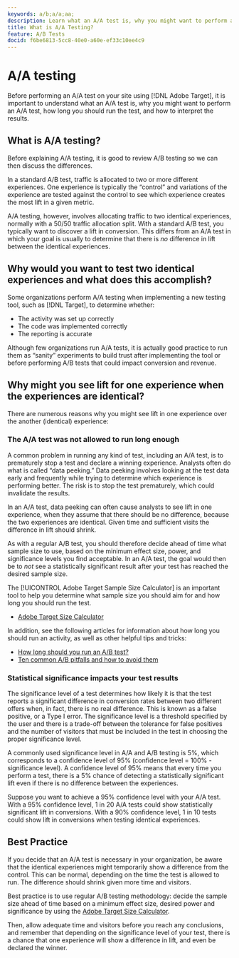 ```yaml
---
keywords: a/b;a/a;aa;
description: Learn what an A/A test is, why you might want to perform an A/A test, how long you should run the test, and how to interpret the results.
title: What is A/A Testing?
feature: A/B Tests
docid: f6be6813-5cc8-40e0-a60e-ef33c10ee4c9
---
```


# A/A testing

Before performing an A/A test on your site using [!DNL Adobe Target], it is important to understand what an A/A test is, why you might want to perform an A/A test, how long you should run the test, and how to interpret the results.

## What is A/A testing?

Before explaining A/A testing, it is good to review A/B testing so we can then discuss the differences.

In a standard A/B test, traffic is allocated to two or more different experiences. One experience is typically the “control” and variations of the experience are tested against the control to see which experience creates the most lift in a given metric.

A/A testing, however, involves allocating traffic to two identical experiences, normally with a 50/50 traffic allocation split. With a standard A/B test, you typically want to discover a lift in conversion. This differs from an A/A test in which your goal is usually to determine that there is *no* difference in lift between the identical experiences.

## Why would you want to test two identical experiences and what does this accomplish?

Some organizations perform A/A testing when implementing a new testing tool, such as [!DNL Target], to determine whether:

* The activity was set up correctly
* The code was implemented correctly
* The reporting is accurate

Although few organizations run A/A tests, it is actually good practice to run them as “sanity” experiments to build trust after implementing the tool or before performing A/B tests that could impact conversion and revenue.

## Why might you see lift for one experience when the experiences are identical?

There are numerous reasons why you might see lift in one experience over the another (identical) experience:

### The A/A test was not allowed to run long enough

A common problem in running any kind of test, including an A/A test, is to prematurely stop a test and declare a winning experience. Analysts often do what is called “data peeking.” Data peeking involves looking at the test data early and frequently while trying to determine which experience is performing better. The risk is to stop the test prematurely, which could invalidate the results.

In an A/A test, data peeking can often cause analysts to see lift in one experience, when they assume that there should be no difference, because the two experiences are identical. Given time and sufficient visits the difference in lift should shrink.

As with a regular A/B test, you should therefore decide ahead of time what sample size to use, based on the minimum effect size, power, and significance levels you find acceptable. In an A/A test, the goal would then be to *not* see a statistically significant result after your test has reached the desired sample size.

The [!UICONTROL Adobe Target Sample Size Calculator] is an important tool to help you determine what sample size you should aim for and how long you should run the test.

* [Adobe Target Size Calculator](/help/c-activities/t-test-ab/sample-size-determination.md#section_6B8725BD704C4AFE939EF2A6B6E834E6)

In addition, see the following articles for information about how long you should run an activity, as well as other helpful tips and tricks:

* [How long should you run an A/B test?](/help/c-activities/t-test-ab/sample-size-determination.md)
* [Ten common A/B pitfalls and how to avoid them](/help/c-activities/t-test-ab/common-ab-testing-pitfalls.md)

### Statistical significance impacts your test results

The significance level of a test determines how likely it is that the test reports a significant difference in conversion rates between two different offers when, in fact, there is no real difference. This is known as a false positive, or a Type I error. The significance level is a threshold specified by the user and there is a trade-off between the tolerance for false positives and the number of visitors that must be included in the test in choosing the proper significance level.

A commonly used significance level in A/A and A/B testing is 5%, which corresponds to a confidence level of 95% (confidence level = 100% - significance level). A confidence level of 95% means that every time you perform a test, there is a 5% chance of detecting a statistically significant lift even if there is no difference between the experiences.
 
Suppose you want to achieve a 95% confidence level with your A/A test. With a 95% confidence level, 1 in 20 A/A tests could show statistically significant lift in conversions. With a 90% confidence level, 1 in 10 tests could show lift in conversions when testing identical experiences.

## Best Practice

If you decide that an A/A test is necessary in your organization, be aware that the identical experiences might temporarily show a difference from the control. This can be normal, depending on the time the test is allowed to run. The difference should shrink given more time and visitors.

Best practice is to use regular A/B testing methodology: decide the sample size ahead of time based on a minimum effect size, desired power and significance by using the [Adobe Target Size Calculator](/help/c-activities/t-test-ab/sample-size-determination.md#section_6B8725BD704C4AFE939EF2A6B6E834E6).

Then, allow adequate time and visitors before you reach any conclusions, and remember that depending on the significance level of your test, there is a chance that one experience will show a difference in lift, and even be declared the winner.
